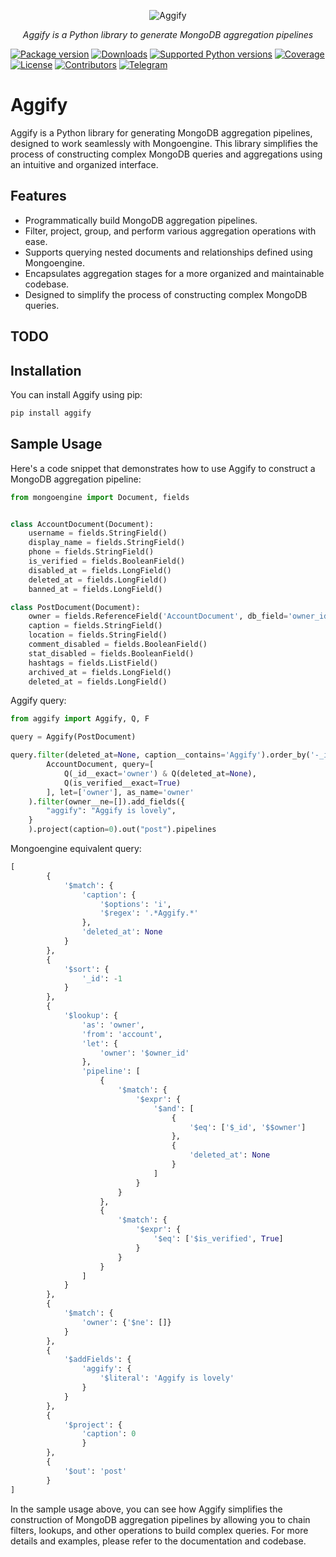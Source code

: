 <p align="center">
  <img src="https://i.imgur.com/LIcqDY1.png?3" alt="Aggify">
</p>
<p align="center">
    <em>Aggify is a Python library to generate MongoDB aggregation pipelines</em>
</p>

[![Package version](https://img.shields.io/pypi/v/aggify?color=%2334D058&label=pypi%20package)](https://pypi.org/project/aggify)
[![Downloads](https://img.shields.io/pypi/dm/aggify)](https://pypi.org/project/aggify)
[![Supported Python versions](https://img.shields.io/pypi/pyversions/aggify.svg?color=%2334D058)](https://pypi.org/project/aggify)
[![Coverage](https://img.shields.io/codecov/c/github/Aggify/aggify)](https://coverage-badge.samuelcolvin.workers.dev/redirect/Aggify/aggify)
[![License](https://img.shields.io/github/license/Aggify/aggify.svg)](https://github.com/Aggify/aggify/blob/main/LICENSE)
[![Contributors](https://img.shields.io/github/contributors/Aggify/aggify.svg)](https://github.com/Aggify/aggify/graphs/contributors)
[![Telegram](https://img.shields.io/badge/-telegram-red?color=white&logo=telegram&logoColor=blue)](https://t.me/Aggify)

# Aggify

Aggify is a Python library for generating MongoDB aggregation pipelines, designed to work seamlessly with Mongoengine.
This library simplifies the process of constructing complex MongoDB queries and aggregations using an intuitive and
organized interface.

## Features

- Programmatically build MongoDB aggregation pipelines.
- Filter, project, group, and perform various aggregation operations with ease.
- Supports querying nested documents and relationships defined using Mongoengine.
- Encapsulates aggregation stages for a more organized and maintainable codebase.
- Designed to simplify the process of constructing complex MongoDB queries.

## TODO



## Installation

You can install Aggify using pip:

```bash
pip install aggify
```

## Sample Usage

Here's a code snippet that demonstrates how to use Aggify to construct a MongoDB aggregation pipeline:

```python
from mongoengine import Document, fields


class AccountDocument(Document):
    username = fields.StringField()
    display_name = fields.StringField()
    phone = fields.StringField()
    is_verified = fields.BooleanField()
    disabled_at = fields.LongField()
    deleted_at = fields.LongField()
    banned_at = fields.LongField()

class PostDocument(Document):
    owner = fields.ReferenceField('AccountDocument', db_field='owner_id')
    caption = fields.StringField()
    location = fields.StringField()
    comment_disabled = fields.BooleanField()
    stat_disabled = fields.BooleanField()
    hashtags = fields.ListField()
    archived_at = fields.LongField()
    deleted_at = fields.LongField()
```

Aggify query:

```python
from aggify import Aggify, Q, F

query = Aggify(PostDocument)

query.filter(deleted_at=None, caption__contains='Aggify').order_by('-_id').lookup(
        AccountDocument, query=[
            Q(_id__exact='owner') & Q(deleted_at=None),
            Q(is_verified__exact=True)
        ], let=['owner'], as_name='owner'
    ).filter(owner__ne=[]).add_fields({
        "aggify": "Aggify is lovely",
    }
    ).project(caption=0).out("post").pipelines
```

Mongoengine equivalent query:

```python
[
        {
            '$match': {
                'caption': {
                    '$options': 'i',
                    '$regex': '.*Aggify.*'
                },
                'deleted_at': None
            }
        },
        {
            '$sort': {
                '_id': -1
            }
        },
        {
            '$lookup': {
                'as': 'owner',
                'from': 'account',
                'let': {
                    'owner': '$owner_id'
                },
                'pipeline': [
                    {
                        '$match': {
                            '$expr': {
                                '$and': [
                                    {
                                        '$eq': ['$_id', '$$owner']
                                    },
                                    {
                                        'deleted_at': None
                                    }
                                ]
                            }
                        }
                    },
                    {
                        '$match': {
                            '$expr': {
                                '$eq': ['$is_verified', True]
                            }
                        }
                    }
                ]
            }
        },
        {
            '$match': {
                'owner': {'$ne': []}
            }
        },
        {
            '$addFields': {
                'aggify': {
                    '$literal': 'Aggify is lovely'
                }
            }
        },
        {
            '$project': {
                'caption': 0
                }
        },
        {
            '$out': 'post'
        }
]
```

In the sample usage above, you can see how Aggify simplifies the construction of MongoDB aggregation pipelines by
allowing you to chain filters, lookups, and other operations to build complex queries.
For more details and examples, please refer to the documentation and codebase.

